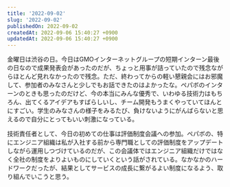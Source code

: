 ```yaml
---
title: '2022-09-02'
slug: '2022-09-02'
publishedOn: 2022-09-02
createdAt: 2022-09-06 15:40:27 +0900
updatedAt: 2022-09-06 15:40:27 +0900
---
```

金曜日は渋谷の日。今日はGMOインターネットグループの短期インターン最後の日なので成果発表会があったのだが、ちょっと用事が詰っていたので残念ながらほとんど見れなかったので残念。ただ、終わってからの軽い懇親会にはお邪魔して、参加者のみなさんと少しでもお話できたのはよかったな。ペパボのインターンのときも思ったのだけど、今の本当にみんな優秀で、いわゆる技術力はもちろん、出てくるアイデアもすばらしいし、チーム開発もうまくやっていてほんとにすごい。学生のみなさんの様子をみるたび、負けないようにがんばらないと思えるので自分にとってもいい刺激になっている。

技術責任者として、今日の初めての仕事は評価制度会議への参加。ペパボの、特にエンジニア組織は私が入社する前から専門職としての評価制度をアップデートしながら運用しつづけているのだが、この会議体ではエンジニア組織だけではなく全社の制度をよりよいものにしていくという話がされている。なかなかのハードワークだったが、結果としてサービスの成長に繋がるよい制度になるよう、取り組んでいこうと思う。
